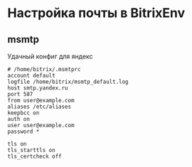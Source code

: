 # Настройка почты в BitrixEnv

## msmtp

Удачный конфиг для яндекс

```
# /home/bitrix/.msmtprc
account default
logfile /home/bitrix/msmtp_default.log
host smtp.yandex.ru
port 587
from user@example.com
aliases /etc/aliases
keepbcc on
auth on
user user@example.com
password *

tls on
tls_starttls on
tls_certcheck off
```
